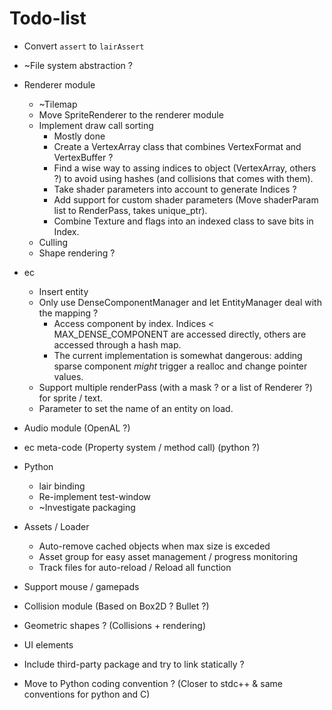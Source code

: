 # Todo-list

- Convert `assert` to `lairAssert`
- ~File system abstraction ?
- Renderer module
  - ~Tilemap
  - Move SpriteRenderer to the renderer module
  - Implement draw call sorting
    * Mostly done
    - Create a VertexArray class that combines VertexFormat and VertexBuffer ?
    - Find a wise way to assing indices to object (VertexArray, others ?) to
      avoid using hashes (and collisions that comes with them).
    - Take shader parameters into account to generate Indices ?
    - Add support for custom shader parameters (Move shaderParam list to
      RenderPass, takes unique_ptr).
    - Combine Texture and flags into an indexed class to save bits in Index.
  - Culling
  - Shape rendering ?
- ec
  - Insert entity
  - Only use DenseComponentManager and let EntityManager deal with the mapping ?
    - Access component by index. Indices < MAX_DENSE_COMPONENT are accessed directly,
      others are accessed through a hash map.
    - The current implementation is somewhat dangerous: adding sparse component
      _might_ trigger a realloc and change pointer values.
  - Support multiple renderPass (with a mask ? or a list of Renderer ?) for
    sprite / text.
  - Parameter to set the name of an entity on load.
- Audio module (OpenAL ?)
- ec meta-code (Property system / method call) (python ?)
- Python
  - lair binding
  - Re-implement test-window
  - ~Investigate packaging
- Assets / Loader
  - Auto-remove cached objects when max size is exceded
  - Asset group for easy asset management / progress monitoring
  - Track files for auto-reload / Reload all function
- Support mouse / gamepads
- Collision module (Based on Box2D ? Bullet ?)
- Geometric shapes ? (Collisions + rendering)
- UI elements
- Include third-party package and try to link statically ?


- Move to Python coding convention ? (Closer to stdc++ & same conventions for python and C)
